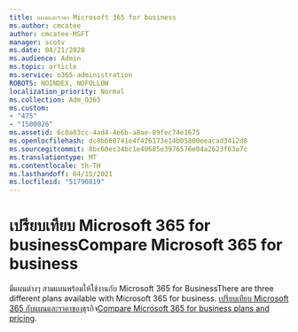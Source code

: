 ```yaml
---
title: แผนและราคา Microsoft 365 for business
ms.author: cmcatee
author: cmcatee-MSFT
manager: scotv
ms.date: 04/21/2020
ms.audience: Admin
ms.topic: article
ms.service: o365-administration
ROBOTS: NOINDEX, NOFOLLOW
localization_priority: Normal
ms.collection: Adm_O365
ms.custom:
- "475"
- "1500026"
ms.assetid: 6c0a83cc-4ad4-4e6b-a8ae-89fec74e1675
ms.openlocfilehash: dc8bb60741e4f426173e14b05800eeacad3412d8
ms.sourcegitcommit: 8bc60ec34bc1e40685e3976576e04a2623f63a7c
ms.translationtype: MT
ms.contentlocale: th-TH
ms.lasthandoff: 04/15/2021
ms.locfileid: "51790819"
---
```

# <a name="compare-microsoft-365-for-business"></a><span data-ttu-id="b55a5-102">เปรียบเทียบ Microsoft 365 for business</span><span class="sxs-lookup"><span data-stu-id="b55a5-102">Compare Microsoft 365 for business</span></span>

<span data-ttu-id="b55a5-103">มีแผนต่างๆ สามแผนพร้อมให้ใช้งานกับ Microsoft 365 for Business</span><span class="sxs-lookup"><span data-stu-id="b55a5-103">There are three different plans available with Microsoft 365 for business.</span></span> <span data-ttu-id="b55a5-104">[เปรียบเทียบ Microsoft 365 กับแผนและราคาของ](https://products.office.com/compare-all-microsoft-office-products?tab=2)ธุรกิจ</span><span class="sxs-lookup"><span data-stu-id="b55a5-104">[Compare Microsoft 365 for business plans and pricing](https://products.office.com/compare-all-microsoft-office-products?tab=2).</span></span>  
